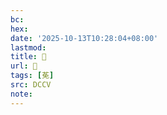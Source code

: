 ```yaml
---
bc:
hex:
date: '2025-10-13T10:28:04+08:00'
lastmod:
title: 􄲟
url: 􄲟
tags: [莬]
src: DCCV
note:
---
```


